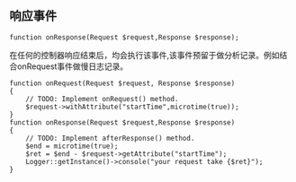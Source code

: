 响应事件
------

```
function onResponse(Request $request,Response $response);
```

在任何的控制器响应结束后，均会执行该事件,该事件预留于做分析记录。例如结合onRequest事件做慢日志记录。
```
function onRequest(Request $request, Response $response)
{
    // TODO: Implement onRequest() method.
    $request->withAttribute("startTime",microtime(true));
}
function onResponse(Request $request,Response $response)
{
    // TODO: Implement afterResponse() method.
    $end = microtime(true);
    $ret = $end - $request->getAttribute("startTime");
    Logger::getInstance()->console("your request take {$ret}");
}
```

